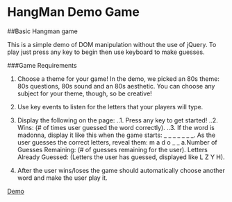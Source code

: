 # HangMan Demo Game

##Basic Hangman game

This is a simple demo of DOM manipulation without the use of jQuery.
To play just press any key to begin then use keyboard to make guesses.

###Game Requirements

1. Choose a theme for your game! In the demo, we picked an 80s theme: 80s questions, 80s sound and an 80s aesthetic. You can choose any subject for your theme, though, so be creative!

2. Use key events to listen for the letters that your players will type.

3. Display the following on the page:
..1. Press any key to get started!
..2. Wins: (# of times user guessed the word correctly).
..3. If the word is madonna, display it like this when the game starts: _ _ _ _ _ _ _.
As the user guesses the correct letters, reveal them: m a d o _ _ a.Number of Guesses Remaining: (# of guesses remaining for the user). Letters Already Guessed: (Letters the user has guessed, displayed like L Z Y H).
4. After the user wins/loses the game should automatically choose another word and make the user play it.

[Demo](https://jbool24.github.io/Hangman-Demo)

